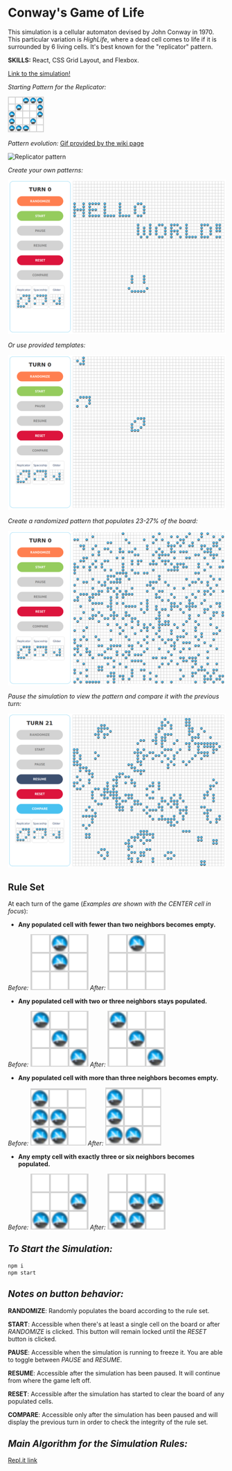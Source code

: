 # Conway's Game of Life

This simulation is a cellular automaton devised by John Conway in 1970. This particular variation is _HighLife_, where a dead cell comes to life if it is surrounded by 6 living cells. It's best known for the "replicator" pattern.

__SKILLS:__ React, CSS Grid Layout, and Flexbox.

[Link to the simulation!](https://netscape-evolve.surge.sh/)

_Starting Pattern for the Replicator:_

![Starting pattern for replicator](https://raw.githubusercontent.com/JamesScript7/the-best-game-in-the-world/master/public/images/rules/replicator.png)

_Pattern evolution:_ [Gif provided by the wiki page](http://conwaylife.com/w/index.php?title=Replicator)

![Replicator pattern](http://conwaylife.com/w/images/1/19/Replicator_animation.gif)

_Create your own patterns:_

![Image of menu and board with hello world!](https://raw.githubusercontent.com/JamesScript7/the-best-game-in-the-world/master/public/images/rules/main-1.png)

_Or use provided templates:_

![Image of menu and board with templates](https://raw.githubusercontent.com/JamesScript7/the-best-game-in-the-world/master/public/images/rules/main-4.png)

_Create a randomized pattern that populates 23-27% of the board:_

![Image of menu and randomized board](https://raw.githubusercontent.com/JamesScript7/the-best-game-in-the-world/master/public/images/rules/main-2.png)

_Pause the simulation to view the pattern and compare it with the previous turn:_

![Image of menu and board in paused state](https://raw.githubusercontent.com/JamesScript7/the-best-game-in-the-world/master/public/images/rules/main-3.png)

## Rule Set

At each turn of the game (_Examples are shown with the CENTER cell in focus_):

* __Any populated cell with fewer than two neighbors becomes empty.__

_Before:_
![Rule 1 before image](https://raw.githubusercontent.com/JamesScript7/the-best-game-in-the-world/master/public/images/rules/1-before.png)
_After:_
![Rule 1 before image](https://raw.githubusercontent.com/JamesScript7/the-best-game-in-the-world/master/public/images/rules/1-after.png)
* __Any populated cell with two or three neighbors stays populated.__

_Before:_
![Rule 2 before no change image](https://raw.githubusercontent.com/JamesScript7/the-best-game-in-the-world/master/public/images/rules/2-nochange.png)
_After:_
![Rule 2 after no change image](https://raw.githubusercontent.com/JamesScript7/the-best-game-in-the-world/master/public/images/rules/2-nochange.png)
* __Any populated cell with more than three neighbors becomes empty.__

_Before:_
![Rule 3 before image](https://raw.githubusercontent.com/JamesScript7/the-best-game-in-the-world/master/public/images/rules/3-before.png)
_After:_
![Rule 3 after image](https://raw.githubusercontent.com/JamesScript7/the-best-game-in-the-world/master/public/images/rules/3-after.png)
* __Any empty cell with exactly three or six neighbors becomes populated.__

_Before:_
![Rule 4 before image](https://raw.githubusercontent.com/JamesScript7/the-best-game-in-the-world/master/public/images/rules/4-before.png)
_After:_
![Rule 4 before image](https://raw.githubusercontent.com/JamesScript7/the-best-game-in-the-world/master/public/images/rules/4-after.png)

## _To Start the Simulation:_

```
npm i
npm start
```

## _Notes on button behavior:_

__RANDOMIZE__: Randomly populates the board according to the rule set.

__START__: Accessible when there's at least a single cell on the board or after _RANDOMIZE_ is clicked. This button will remain locked until the _RESET_ button is clicked.

__PAUSE__: Accessible when the simulation is running to freeze it. You are able to toggle between _PAUSE_ and _RESUME_.

__RESUME__: Accessible after the simulation has been paused. It will continue from where the game left off.

__RESET__: Accessible after the simulation has started to clear the board of any populated cells.

__COMPARE__: Accessible only after the simulation has been paused and will display the previous turn in order to check the integrity of the rule set.

## _Main Algorithm for the Simulation Rules:_

[Repl.it link](https://repl.it/@jamesscript7/brainForGameLoop)
